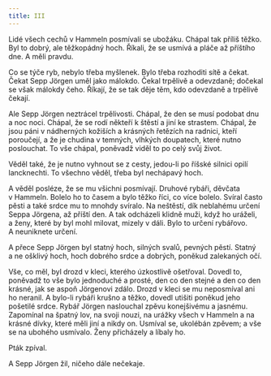 ```yaml
---
title: III
---
```


  

Lidé všech cechů v Hammeln posmívali se ubožáku. Chápal tak příliš těžko. Byl to dobrý, ale těžkopádný hoch. Říkali, že se usmívá a pláče až příštího dne. A měli pravdu.

Co se týče ryb, nebylo třeba myšlenek. Bylo třeba rozhoditi sítě a čekat. Čekat Sepp Jörgen uměl jako málokdo. Čekal trpělivě a odevzdaně; dočekal se však málokdy čeho. Říkají, že se tak děje těm, kdo odevzdaně a trpělivě čekají.

Ale Sepp Jörgen neztrácel trpělivosti. Chápal, že den se musí podobat dnu a noc noci. Chápal, že se rodí někteří k štěstí a jiní ke strastem. Chápal, že jsou páni v nádherných kožiších a krásných řetězích na radnici, kteří poroučejí, a že je chudina v temných, vlhkých doupatech, které nutno poslouchat. To vše chápal, poněvadž viděl to po celý svůj život.

Věděl také, že je nutno vyhnout se z cesty, jedou-li po říšské silnici opilí lancknechti. To všechno věděl, třeba byl nechápavý hoch.

A věděl posléze, že se mu všichni posmívají. Druhové rybáři, děvčata v Hammeln. Bolelo ho to časem a bylo těžko říci, co více bolelo. Svíral často pěsti a také srdce mu to mnohdy svíralo. Na neštěstí, dík neblahému určení Seppa Jörgena, až příští den. A tak odcházeli klidně muži, když ho uráželi, a ženy, které by byl mohl milovat, mizely v dáli. Bylo to určení rybářovo. A neuniknete určení.

A přece Sepp Jörgen byl statný hoch, silných svalů, pevných pěstí. Statný a ne ošklivý hoch, hoch dobrého srdce a dobrých, poněkud zalekaných očí.

Vše, co měl, byl drozd v kleci, kterého úzkostlivě ošetřoval. Dovedl to, poněvadž to vše bylo jednoduché a prosté, den co den stejné a den co den krásné, jak se aspoň Jörgenovi zdálo. Drozd v kleci se mu neposmíval ani ho neranil. A bylo-li rybáři krušno a těžko, dovedl utišiti poněkud jeho pošetilé srdce. Rybář Jörgen naslouchal zpěvu konejšivému a jasnému. Zapomínal na špatný lov, na svoji nouzi, na urážky všech v Hammeln a na krásné dívky, které měli jiní a nikdy on. Usmíval se, ukolébán zpěvem; a vše se na ubohého usmívalo. Ženy přicházely a líbaly ho.

Pták zpíval.

A Sepp Jörgen žil, ničeho dále nečekaje.
